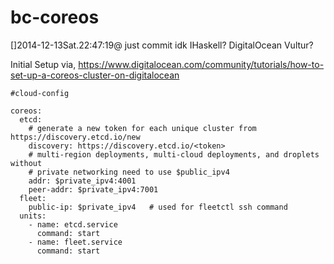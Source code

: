 bc-coreos
=========
[]2014-12-13Sat.22:47:19@ just commit idk 
IHaskell? DigitalOcean Vultur?


Initial Setup via, 
https://www.digitalocean.com/community/tutorials/how-to-set-up-a-coreos-cluster-on-digitalocean

````
#cloud-config

coreos:
  etcd:
    # generate a new token for each unique cluster from https://discovery.etcd.io/new
    discovery: https://discovery.etcd.io/<token>
    # multi-region deployments, multi-cloud deployments, and droplets without
    # private networking need to use $public_ipv4
    addr: $private_ipv4:4001
    peer-addr: $private_ipv4:7001
  fleet:
    public-ip: $private_ipv4   # used for fleetctl ssh command
  units:
    - name: etcd.service
      command: start
    - name: fleet.service
      command: start
````
